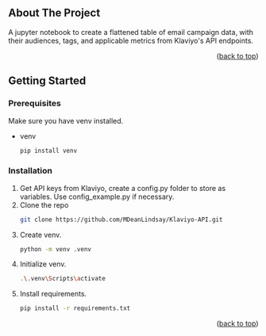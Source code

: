 <a name="readme-top"></a>

<!-- ABOUT THE PROJECT -->
## About The Project

A jupyter notebook to create a flattened table of email campaign data, with their audiences, tags, and applicable metrics from Klaviyo's API endpoints.

<p align="right">(<a href="#readme-top">back to top</a>)</p>


<!-- GETTING STARTED -->
## Getting Started

### Prerequisites

Make sure you have venv installed.

* venv
  ```py
  pip install venv
  ```

### Installation

1. Get API keys from Klaviyo, create a config.py folder to store as variables. Use config_example.py if necessary.
2. Clone the repo
   ```sh
   git clone https://github.com/MDeanLindsay/Klaviyo-API.git
   ```
3. Create venv.
   ```sh
   python -m venv .venv
   ```
4. Initialize venv.
   ```sh
   .\.venv\Scripts\activate
   ```
5. Install requirements.
   ```sh
   pip install -r requirements.txt
   ```

<p align="right">(<a href="#readme-top">back to top</a>)</p>